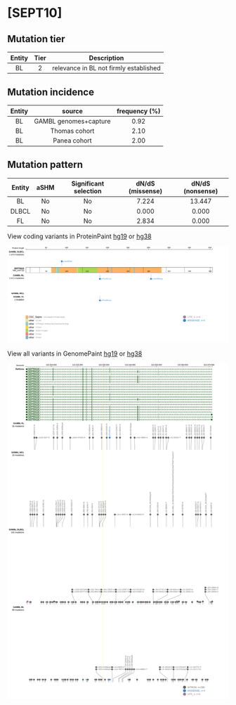 # [SEPT10]

## Mutation tier

|Entity|Tier|Description                           |
|:------:|:----:|--------------------------------------|
|BL    |2   |relevance in BL not firmly established|
## Mutation incidence

|Entity|source               |frequency (%)|
|:------:|:---------------------:|:-------------:|
|BL    |GAMBL genomes+capture|0.92         |
|BL    |Thomas cohort        |2.10         |
|BL    |Panea cohort         |2.00         |

## Mutation pattern

|Entity|aSHM|Significant selection|dN/dS (missense)|dN/dS (nonsense)|
|:------:|:----:|:---------------------:|:----------------:|:----------------:|
|BL    |No  |No                   |7.224           |13.447          |
|DLBCL |No  |No                   |0.000           | 0.000          |
|FL    |No  |No                   |2.834           | 0.000          |



View coding variants in ProteinPaint [hg19](https://www.bcgsc.ca/downloads/morinlab/GAMBL/test/genes/SEPT10_protein.html)  or [hg38](https://www.bcgsc.ca/downloads/morinlab/GAMBL/test/genes/SEPT10_protein_hg38.html)

![image](images/proteinpaint/SEPT10_NM_144710.svg)

View all variants in GenomePaint [hg19](https://www.bcgsc.ca/downloads/morinlab/GAMBL/test/genes/SEPT10.html)  or [hg38](https://www.bcgsc.ca/downloads/morinlab/GAMBL/test/genes/SEPT10_hg38.html)

![image](images/proteinpaint/SEPT10.svg)
